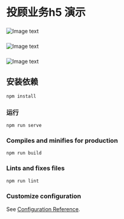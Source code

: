 # 投顾业务h5 演示

###

![Image text](https://raw.githubusercontent.com/blacksige/blog-base-vue3/main/src/assets/readme/2022-02-20_223816.png)

###

![Image text](https://raw.githubusercontent.com/blacksige/blog-base-vue3/main/src/assets/readme/2022-02-24_225557.png)

###

![Image text](https://raw.githubusercontent.com/blacksige/blog-base-vue3/main/src/assets/readme/2022-02-24_225629.png)

## 安装依赖

```
npm install
```

### 运行

```
npm run serve
```

### Compiles and minifies for production

```
npm run build
```

### Lints and fixes files

```
npm run lint
```

### Customize configuration

See [Configuration Reference](https://cli.vuejs.org/config/).
